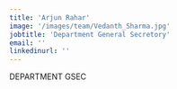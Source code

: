 ```yaml
---
title: 'Arjun Rahar'
image: '/images/team/Vedanth_Sharma.jpg'
jobtitle: 'Department General Secretory'
email: ''
linkedinurl: ''
---
```

DEPARTMENT GSEC
